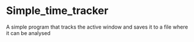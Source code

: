 # Simple_time_tracker
 A simple program that tracks the active window and saves it to a file where it can be analysed
